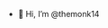 - 👋 Hi, I’m @themonk14
<!---
themonk14/themonk14 is a ✨ special ✨ repository because its `README.md` (this file) appears on your GitHub profile.
You can click the Preview link to take a look at your changes.
--->
